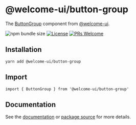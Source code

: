 # @welcome-ui/button-group

The [ButtonGroup](https://welcome-ui.com/components/button-group) component from [@welcome-ui](https://welcome-ui.com).

![npm bundle size](https://img.shields.io/bundlephobia/minzip/@welcome-ui/button-group) [![License](https://img.shields.io/npm/l/welcome-ui.svg)](https://github.com/WTTJ/welcome-ui/blob/master/LICENSE) [![PRs Welcome](https://img.shields.io/badge/PRs-welcome-mediumspringgreen.svg)](ttps://github.com/WTTJ/welcome-ui/blob/master/CONTRIBUTING.mdx)

## Installation

    yarn add @welcome-ui/button-group

## Import

    import { ButtonGroup } from '@welcome-ui/button-group'

## Documentation

See the [documentation](https://welcome-ui.com/components/button-group) or [package source](https://github.com/WTTJ/welcome-ui/tree/master/packages/ButtonGroup) for more details.

